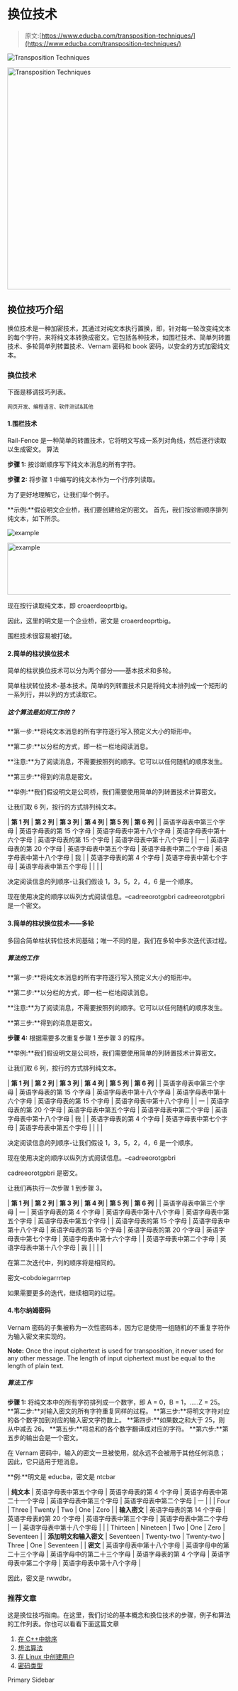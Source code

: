 # 换位技术

> 原文:[https://www.educba.com/transposition-techniques/](https://www.educba.com/transposition-techniques/)

![Transposition Techniques](../Images/1700d3a5f46429184305504f293b64ee.png)

<noscript><img class="alignnone size-full wp-image-250603" src="../Images/1700d3a5f46429184305504f293b64ee.png" alt="Transposition Techniques" width="900" height="500" data-original-src="https://cdn.educba.com/academy/wp-content/uploads/2019/11/Transposition-Techniques.png"/></noscript>

## 换位技巧介绍

换位技术是一种加密技术，其通过对纯文本执行置换，即，针对每一轮改变纯文本的每个字符，来将纯文本转换成密文。它包括各种技术，如围栏技术、简单列转置技术、多轮简单列转置技术、Vernam 密码和 book 密码，以安全的方式加密纯文本。

### 换位技术

下面是移调技巧列表。

<small>网页开发、编程语言、软件测试&其他</small>

#### 1.围栏技术

Rail-Fence 是一种简单的转置技术，它将明文写成一系列对角线，然后逐行读取以生成密文。
算法

**步骤 1:** 按诊断顺序写下纯文本消息的所有字符。

**步骤 2:** 将步骤 1 中编写的纯文本作为一个行序列读取。

为了更好地理解它，让我们举个例子。

**示例:**假设明文企业桥，我们要创建给定的密文。
首先，我们按诊断顺序排列纯文本，如下所示。

![example](../Images/3aeab0d2fba6692c73d72aed1b373210.png)

<noscript><img class="alignnone size-full wp-image-250627" src="../Images/3aeab0d2fba6692c73d72aed1b373210.png" alt="example" width="532" height="117" srcset="https://cdn.educba.com/academy/wp-content/uploads/2019/11/example.png 532w, https://cdn.educba.com/academy/wp-content/uploads/2019/11/example-300x66.png 300w" sizes="(max-width: 532px) 100vw, 532px" data-original-src="https://cdn.educba.com/academy/wp-content/uploads/2019/11/example.png"/></noscript>

现在按行读取纯文本，即 croaerdeoprtbig。

因此，这里的明文是一个企业桥，密文是 croaerdeoprtbig。

围栏技术很容易被打破。

#### 2.简单的柱状换位技术

简单的柱状换位技术可以分为两个部分——基本技术和多轮。

简单柱状转位技术-基本技术。简单的列转置技术只是将纯文本排列成一个矩形的一系列行，并以列的方式读取它。

##### 这个算法是如何工作的？

**第一步:**将纯文本消息的所有字符逐行写入预定义大小的矩形中。

**第二步:**以分栏的方式，即一栏一栏地阅读消息。

**注意:**为了阅读消息，不需要按照列的顺序。它可以以任何随机的顺序发生。

**第三步:**得到的消息是密文。

**举例:**我们假设明文是公司桥，我们需要使用简单的列转置技术计算密文。

让我们取 6 列，按行的方式排列纯文本。

| **第 1 列** | **第 2 列** | **第 3 列** | **第 4 列** | **第 5 列** | **第 6 列** |
| 英语字母表中第三个字母 | 英语字母表的第 15 个字母 | 英语字母表中第十八个字母 | 英语字母表中第十六个字母 | 英语字母表的第 15 个字母 | 英语字母表中第十八个字母 |
| 一 | 英语字母表的第 20 个字母 | 英语字母表中第五个字母 | 英语字母表中第二个字母 | 英语字母表中第十八个字母 | 我 |
| 英语字母表的第 4 个字母 | 英语字母表中第七个字母 | 英语字母表中第五个字母 |  |  |  |

决定阅读信息的列顺序-让我们假设 1，3，5，2，4，6 是一个顺序。

现在使用决定的顺序以纵列方式阅读信息。–cadreeorotgpbri
cadreeorotgpbri 是一个密文。

#### 3.简单的柱状换位技术——多轮

多回合简单柱状转位技术同基础；唯一不同的是，我们在多轮中多次迭代该过程。

##### 算法的工作

**第一步:**将纯文本消息的所有字符逐行写入预定义大小的矩形中。

**第二步:**以分栏的方式，即一栏一栏地阅读消息。

**注意:**为了阅读消息，不需要按照列的顺序。它可以以任何随机的顺序发生。

**第三步:**得到的消息是密文。

**步骤 4:** 根据需要多次重复步骤 1 至步骤 3 的程序。

**举例:**我们假设明文是公司桥，我们需要使用简单的列转置技术计算密文。

让我们取 6 列，按行的方式排列纯文本。

| **第 1 列** | **第 2 列** | **第 3 列** | **第 4 列** | **第 5 列** | **第 6 列** |
| 英语字母表中第三个字母 | 英语字母表的第 15 个字母 | 英语字母表中第十八个字母 | 英语字母表中第十六个字母 | 英语字母表的第 15 个字母 | 英语字母表中第十八个字母 |
| 一 | 英语字母表的第 20 个字母 | 英语字母表中第五个字母 | 英语字母表中第二个字母 | 英语字母表中第十八个字母 | 我 |
| 英语字母表的第 4 个字母 | 英语字母表中第七个字母 | 英语字母表中第五个字母 |  |  |  |

决定阅读信息的列顺序-让我们假设 1，3，5，2，4，6 是一个顺序。

现在使用决定的顺序以纵列方式阅读信息。–cadreeorotgpbri

cadreeorotgpbri 是密文。

让我们再执行一次步骤 1 到步骤 3。

| **第 1 列** | **第 2 列** | **第 3 列** | **第 4 列** | **第 5 列** | **第 6 列** |
| 英语字母表中第三个字母 | 一 | 英语字母表的第 4 个字母 | 英语字母表中第十八个字母 | 英语字母表中第五个字母 | 英语字母表中第五个字母 |
| 英语字母表的第 15 个字母 | 英语字母表中第十八个字母 | 英语字母表的第 15 个字母 | 英语字母表的第 20 个字母 | 英语字母表中第七个字母 | 英语字母表中第十六个字母 |
| 英语字母表中第二个字母 | 英语字母表中第十八个字母 | 我 |  |  |  |

在第二次迭代中，列的顺序将是相同的。

密文–cobdoiegarrrtep

如果需要更多的迭代，继续相同的过程。

#### 4.韦尔纳姆密码

Vernam 密码的子集被称为一次性密码本，因为它是使用一组随机的不重复字符作为输入密文来实现的。

**Note:** Once the input ciphertext is used for transposition, it never used for any other message. The length of input ciphertext must be equal to the length of plain text.

##### 算法工作

**步骤 1:** 将纯文本中的所有字符排列成一个数字，即 A = 0，B = 1，…..Z = 25。
**第二步:**对输入密文的所有字符重复同样的过程。
**第三步:**将明文字符对应的各个数字加到对应的输入密文字符数上。
**第四步:**如果数之和大于 25，则从中减去 26。
**第五步:**将总和的各个数字翻译成对应的字符。
**第六步:**第五步的输出会是一个密文。

在 Vernam 密码中，输入的密文一旦被使用，就永远不会被用于其他任何消息；因此，它只适用于短消息。

**例:**明文是 educba，密文是 ntcbar

| **纯文本** | 英语字母表中第五个字母 | 英语字母表的第 4 个字母 | 英语字母表中第二十一个字母 | 英语字母表中第三个字母 | 英语字母表中第二个字母 | 一 |
|  | Four | Three | Twenty | Two | One | Zero |
| **输入密文** | 英语字母表的第 14 个字母 | 英语字母表的第 20 个字母 | 英语字母表中第三个字母 | 英语字母表中第二个字母 | 一 | 英语字母表中第十八个字母 |
|  | Thirteen | Nineteen | Two | One | Zero | Seventeen |
| **添加明文和输入密文** | Seventeen | Twenty-two | Twenty-two | Three | One | Seventeen |
| **密文** | 英语字母表中第十八个字母 | 英语字母中的第二十三个字母 | 英语字母中的第二十三个字母 | 英语字母表的第 4 个字母 | 英语字母表中第二个字母 | 英语字母表中第十八个字母 |

因此，密文是 rwwdbr。

### 推荐文章

这是换位技巧指南。在这里，我们讨论的基本概念和换位技术的步骤，例子和算法的工作列表。你也可以看看下面这篇文章

1.  [在 C++中排序](https://www.educba.com/sorting-in-c-plus-plus/)
2.  [想法算法](https://www.educba.com/idea-algorithm/)
3.  [在 Linux 中创建用户](https://www.educba.com/create-user-in-linux/)
4.  [密码类型](https://www.educba.com/types-of-cipher/)

<footer class="entry-footer">

<aside class="sidebar sidebar-primary widget-area" role="complementary" aria-label="Primary Sidebar">Primary Sidebar</aside>

</footer>